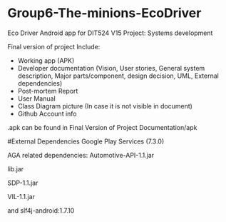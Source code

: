 # Group6-The-minions-EcoDriver
Eco Driver Android app for DIT524 V15 Project: Systems development

 Final version of project Include:
- Working app (APK) 
- Developer documentation (Vision, User stories, General system description, Major parts/component, design decision, UML, External dependencies)  
- Post-mortem Report
- User Manual
- Class Diagram picture (In case it is not visible in document) 
- Github Account info


.apk can be found in Final Version of Project Documentation/apk

#External Dependencies 
Google Play Services (7.3.0)

AGA related dependencies:
Automotive-API-1.1.jar

lib.jar

SDP-1.1.jar

VIL-1.1.jar

and slf4j-android:1.7.10
